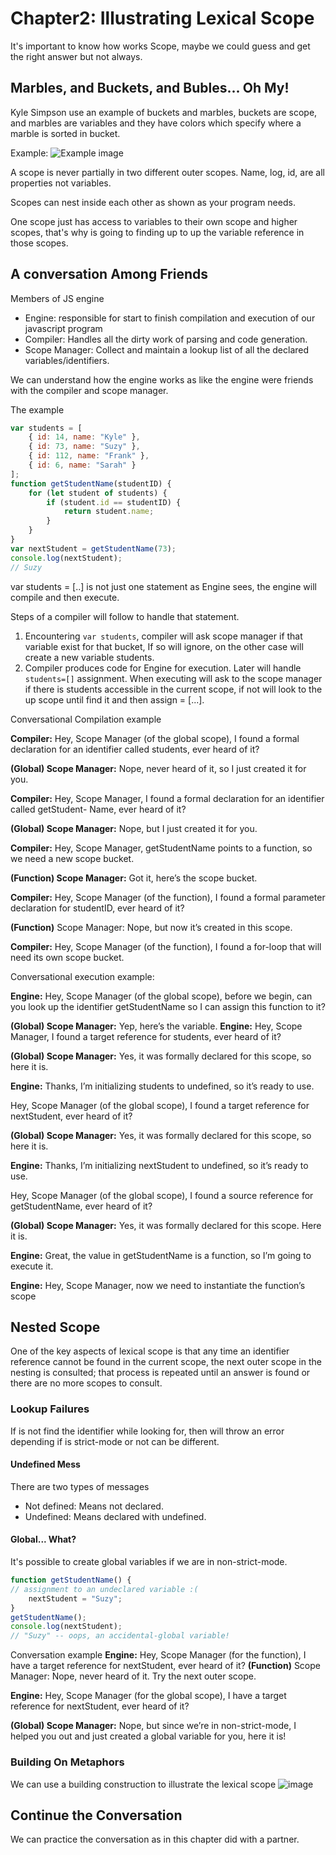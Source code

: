 # Chapter2: Illustrating Lexical Scope

It's  important to know how works Scope, maybe we could guess and get the right answer but not always.

## Marbles, and Buckets, and Bubles... Oh My!

Kyle Simpson use an example of buckets and marbles, buckets are scope, and marbles are variables and they have colors which specify where a marble is sorted in bucket.

Example:
![Example image](./chap2-scope-colored.png)

A scope is never partially in two different outer scopes.
Name, log, id, are all properties not variables.

Scopes can nest inside each other as shown as your program needs.

One scope just has access to variables to their own scope and higher scopes, that's why is going to finding up to up the variable reference in those scopes.

## A conversation Among Friends

Members of JS engine
- Engine: responsible for start to finish compilation and execution of our javascript program
- Compiler: Handles all the dirty work of parsing and code generation.
- Scope Manager: Collect and  maintain a lookup list of all the declared variables/identifiers.

We can understand how the engine works as like the engine were friends with the compiler and scope manager.

The example
```JAVASCRIPT
var students = [
    { id: 14, name: "Kyle" },
    { id: 73, name: "Suzy" },
    { id: 112, name: "Frank" },
    { id: 6, name: "Sarah" }
];
function getStudentName(studentID) {
    for (let student of students) {
        if (student.id == studentID) {
            return student.name;
        }
    }
}
var nextStudent = getStudentName(73);
console.log(nextStudent);
// Suzy
```
var students = [..] is not just one statement as Engine sees, the engine will compile and then execute.

Steps of a compiler will follow to handle that statement.

1. Encountering `var students`, compiler will ask scope manager if that variable exist for that bucket, If so will ignore, on the other case will create a new variable students.
2. Compiler produces code for Engine for execution. Later will handle `students=[]` assignment. When executing will ask to the scope manager if there is students accessible in the current scope, if not will look to the up scope until find it and then assign = [...].

Conversational Compilation example

**Compiler:** Hey, Scope Manager (of the global scope),
I found a formal declaration for an identifier called
students, ever heard of it?

**(Global) Scope Manager:** Nope, never heard of it,
so I just created it for you.

**Compiler:** Hey, Scope Manager, I found a formal
declaration for an identifier called getStudent-
Name, ever heard of it?

**(Global) Scope Manager:** Nope, but I just created
it for you.

**Compiler:** Hey, Scope Manager, getStudentName
points to a function, so we need a new scope
bucket.

**(Function) Scope Manager:** Got it, here’s the
scope bucket.

**Compiler:** Hey, Scope Manager (of the function), I
found a formal parameter declaration for studentID,
ever heard of it?

**(Function)** Scope Manager: Nope, but now it’s
created in this scope.

**Compiler:** Hey, Scope Manager (of the function),
I found a for-loop that will need its own scope
bucket.

Conversational execution example:

**Engine:** Hey, Scope Manager (of the global scope),
before we begin, can you look up the identifier
getStudentName so I can assign this function to
it?

**(Global) Scope Manager:** Yep, here’s the variable.
**Engine:** Hey, Scope Manager, I found a target
reference for students, ever heard of it?

**(Global) Scope Manager:** Yes, it was formally
declared for this scope, so here it is.

**Engine:** Thanks, I’m initializing students to undefined,
so it’s ready to use.

Hey, Scope Manager (of the global scope), I found
a target reference for nextStudent, ever heard of
it?

**(Global) Scope Manager:** Yes, it was formally
declared for this scope, so here it is.

**Engine:** Thanks, I’m initializing nextStudent to
undefined, so it’s ready to use.

Hey, Scope Manager (of the global scope), I found a
source reference for getStudentName, ever heard
of it?

**(Global) Scope Manager:** Yes, it was formally
declared for this scope. Here it is.

**Engine:** Great, the value in getStudentName is a
function, so I’m going to execute it.

**Engine:** Hey, Scope Manager, now we need to
instantiate the function’s scope

## Nested Scope

One of the key aspects of lexical scope is that any time an
identifier reference cannot be found in the current scope, the
next outer scope in the nesting is consulted; that process is
repeated until an answer is found or there are no more scopes
to consult.

### Lookup Failures

If is not find the identifier while looking for, then will throw an error depending if is strict-mode or not can be different.

#### Undefined Mess

There are two types of messages
- Not defined: Means not declared.
- Undefined: Means declared with undefined.

#### Global... What?

It's possible to create global variables if we are in non-strict-mode.

```JAVASCRIPT
function getStudentName() {
// assignment to an undeclared variable :(
    nextStudent = "Suzy";
}
getStudentName();
console.log(nextStudent);
// "Suzy" -- oops, an accidental-global variable!
```
Conversation example
**Engine:** Hey, Scope Manager (for the function),
I have a target reference for nextStudent, ever
heard of it?
**(Function)** Scope Manager: Nope, never heard of
it. Try the next outer scope.

**Engine:** Hey, Scope Manager (for the global scope),
I have a target reference for nextStudent, ever
heard of it?

**(Global) Scope Manager:** Nope, but since we’re in
non-strict-mode, I helped you out and just created
a global variable for you, here it is!

### Building On Metaphors

We can use a building construction to illustrate the lexical scope
![image](./chap-2-scope-building.png)

## Continue the Conversation

We can practice the conversation as in this chapter did with a partner.